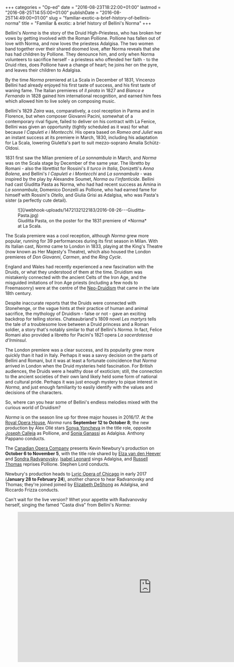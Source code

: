 +++
categories = "Op-ed"
date = "2016-08-23T18:22:00+01:00"
lastmod = "2016-08-25T14:55:00+01:00"
publishDate = "2016-08-25T14:49:00+01:00"
slug = "familiar-exotic-a-brief-history-of-bellinis-norma"
title = "Familiar &amp; exotic: a brief history of Bellini&#039;s Norma"
+++

Bellini's *Norma* is the story of the Druid High-Priestess, who has broken her vows by getting involved with the Roman Pollione. Pollione has fallen out of love with Norma, and now loves the priestess Adalgisa. The two women band together over their shared doomed love, after Norma reveals that she has had children by Pollione. They denounce him, and only when Norma volunteers to sacrifice herself - a priestess who offended her faith - to the Druid rites, does Pollione have a change of heart; he joins her on the pyre, and leaves their children to Adalgisa.

By the time *Norma* premiered at La Scala in December of 1831, Vincenzo Bellini had already enjoyed his first taste of success, and his first taste of waning fame. The Italian premieres of *Il pirata* in 1827 and *Bianca e Fernando* in 1828 gained him international recognition, and earned him fees which allowed him to live solely on composing music. 

Bellini's 1829 *Zaira* was, comparatively, a cool reception in Parma and in Florence, but when composer Giovanni Pacini, somewhat of a contemporary rival figure, failed to deliver on his contract with La Fenice, Bellini was given an opportunity (tightly scheduled as it was) for what because *I Capuleti e i Montecchi*. His opera based on *Romeo and Juliet* was an instant success at its premiere in March, 1830, including his adaptation for La Scala, lowering Giuletta's part to suit mezzo-soprano Amalia Schütz-Oldosi.

1831 first saw the Milan premiere of *La sonnambula* in March, and *Norma* was on the Scala stage by December of the same year. The libretto by Romani - also the librettist for Rossini's *Il turco in Italia*, Donizetti's *Anna Bolena*, and Bellini's *I Capuleti e i Montecchi* and *La sonnambula* - was inspired by the play by Alexandre Soumet, *Norma ou l'infanticide*. Bellini had cast Giuditta Pasta as Norma, who had had recent success as Amina in *La sonnambula*, Domenico Donzelli as Pollione, who had earned fame for himself with Rossini's *Otello*, and Giulia Grisi as Adalgisa, who was Pasta's sister (a perfectly cute detail).

<figure data-type="image">
![](/webhook-uploads/1472132122183/2016-08-26---Giuditta-Pasta.jpg)
<figcaption>Giuditta Pasta, on the poster for the 1831 premiere of *Norma* at La Scala.</figcaption>
</figure>

The Scala premiere was a cool reception, although *Norma* grew more popular, running for 39 performances during its first season in Milan. With its Italian cast, *Norma* came to London in 1833, playing at the King's Theatre (now known as Her Majesty's Theatre), which also housed the London premieres of *Don Giovanni*, *Carmen*, and the *Ring Cycle*.

England and Wales had recently experienced a new fascination with the Druids, or what they understood of them at the time. Druidism was mistakenly connected with the ancient Celts of the Iron Age, and the misguided imitations of Iron Age priests (including a few nods to Freemasonry) were at the centre of the [Neo-Druidism](https://en.wikipedia.org/wiki/Neo-Druidism) that came in the late 18th century.

Despite inaccurate reports that the Druids were connected with Stonehenge, or the vague hints at their practice of human and animal sacrifice, the mythology of Druidism - false or not - gave an exciting backdrop for telling stories. Chateaubriand's 1809 novel *Les martyrs* tells the tale of a troublesome love between a Druid princess and a Roman soldier, a story that's notably similar to that of Bellini's *Norma*. In fact, Felice Romani also provided a libretto for Pacini's 1821 opera *La sacerdotessa d'Irminsul*.

The London premiere was a clear success, and its popularity grew more quickly than it had in Italy. Perhaps it was a savvy decision on the parts of Bellini and Romani, but it was at least a fortunate coincidence that *Norma* arrived in London when the Druid mysteries held fascination. For British audiences, the Druids were a healthy dose of exoticism; still, the connection to the ancient societies of their own land likely held some form of national and cultural pride. Perhaps it was just enough mystery to pique interest in *Norma*, and just enough familiarity to easily identify with the values and decisions of the characters.

So, where can you hear some of Bellini's endless melodies mixed with the curious world of Druidism?

*Norma* is on the season line up for three major houses in 2016/17. At the [Royal Opera House](http://www.roh.org.uk/productions/norma-by-alex-olle), *Norma* runs **September 12 to October 8**; the new production by Àlex Ollé stars [Sonya Yoncheva](/scene/people/sonya-yoncheva/) in the title role, opposite [Joseph Calleja](/scene/people/joseph-calleja/) as Pollione, and [Sonia Ganassi](/scene/people/sonia-ganassi/) as Adalgisa. Anthony Pappano conducts.

The [Canadian Opera Company](http://www.coc.ca/PerformancesAndTickets/1617Season/Norma.aspx) presents Kevin Newbury's production on **October 6 to November 5**, with the title role shared by [Elza van den Heever](/scene/people/elza-van-den-heever/) and [Sondra Radvanovsky](/scene/people/sondra-radvanovsky/). [Isabel Leonard](/scene/people/isabel-leonard/) sings Adalgisa, and [Russell Thomas](/scene/people/russell-thomas/) reprises Pollione. Stephen Lord conducts.

Newbury's production heads to [Lyric Opera of Chicago](https://www.lyricopera.org/concertstickets/calendar/2016-2017/productions/lyricopera/norma) in early 2017 (**January 28 to February 24**), another chance to hear Radvanovsky and Thomas; they're joined joined by [Elizabeth DeShong](/talking-with-singers-elizabeth-deshong/) as Adalgisa, and Riccardo Frizza conducts.

Can't wait for the live version? Whet your appetite with Radvanovsky herself, singing the famed "Casta diva" from Bellini's *Norma*:

<figure data-type="video">
<iframe width="854" height="480" src="https://www.youtube.com/embed/xbsK93x9Xzg" frameborder="0" allowfullscreen></iframe>
</figure>
